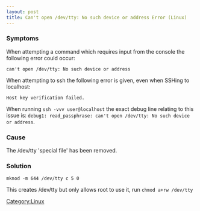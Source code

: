```yaml
---
layout: post 
title: Can't open /dev/tty: No such device or address Error (Linux)
---
```


### Symptoms

When attempting a command which requires input from the console the
following error could occur:

    can't open /dev/tty: No such device or address

When attempting to ssh the following error is given, even when SSHing to
localhost:

    Host key verification failed.

When running `ssh -vvv user@localhost` the exact debug line relating to
this issue is:
`debug1: read_passphrase: can't open /dev/tty: No such device or address`.

### Cause

The /dev/tty \'special file\' has been removed.

### Solution

    mknod -m 644 /dev/tty c 5 0

This creates /dev/tty but only allows root to use it, run
`chmod a+rw /dev/tty`

[Category:Linux](Category:Linux "wikilink")
